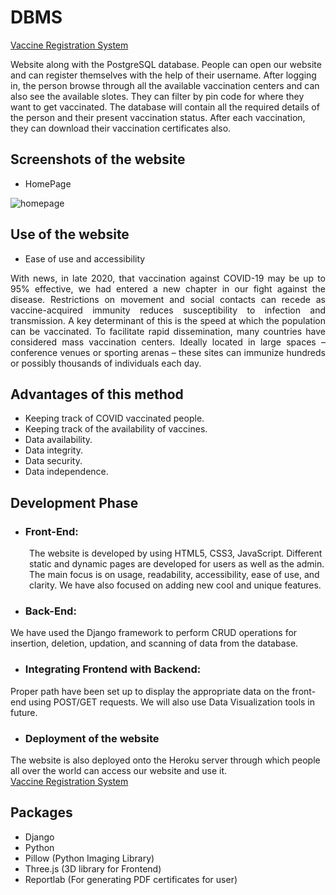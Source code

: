 # DBMS
 <a href = "https://vaccineregistration.herokuapp.com/" target="_blank" rel="noopener noreferrer">Vaccine Registration System</a>
 
<p>Website along with the PostgreSQL database. People can open our website and can register themselves with the help of their username. After logging in, the person browse through all the available vaccination centers and can also see the available slotes. They can filter by pin code for where they want to get vaccinated.
The database will contain all the required details of the person and their present vaccination status. After each vaccination, they can download their vaccination certificates also.</p>

## Screenshots of the website
* HomePage

![homepage](https://user-images.githubusercontent.com/67872867/152632364-ba5f2ec1-aa33-41f0-bf95-2371249cc9ed.jpg)

## Use of the website
* Ease of use and accessibility
<p style = "text-align: justify";>With news, in late 2020, that vaccination against COVID-19 may be up to 95% effective, we had entered a new chapter in our fight against the disease. Restrictions on movement and social contacts can recede as vaccine-acquired immunity reduces susceptibility to infection and transmission. A key determinant of this is the speed at which the population can be vaccinated. To facilitate rapid dissemination, many countries have considered mass vaccination centers. Ideally located in large spaces – conference venues or sporting arenas – these sites can immunize hundreds or possibly thousands of individuals each day.</p>

## Advantages of this method
* Keeping track of COVID vaccinated people.
* Keeping track of the availability of vaccines.
* Data availability.
* Data integrity.
* Data security.
* Data independence.

## Development Phase
* ### Front-End:
<p style = "margin-left: 30px;">The website is developed by using HTML5, CSS3, JavaScript. Different static and dynamic pages are developed for users as well as the admin. The main focus is on usage, readability, accessibility, ease of use, and clarity. We have also focused on adding new cool and unique features.</p>

* ### Back-End:
We have used the Django framework to perform CRUD operations for insertion, deletion, updation, and scanning of data from the database.

* ### Integrating Frontend with Backend:
Proper path have been set up to display the appropriate data on the front-end using POST/GET requests. We will also use Data Visualization tools in future.

* ### Deployment of the website
The website is also deployed onto the Heroku server through which people all over the world can access our website and use it.<br>
 <a href = "https://vaccineregistration.herokuapp.com/" target="_blank" rel="noopener noreferrer">Vaccine Registration System</a>

## Packages
* Django
* Python
* Pillow (Python Imaging Library)
* Three.js (3D library for Frontend)
* Reportlab (For generating PDF certificates for user)
